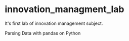# innovation_managment_lab

It's first lab of innovation management subject.

Parsing Data with pandas on Python

